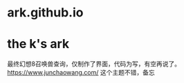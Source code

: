 # ark.github.io
# the k's ark
最终幻想8召唤兽查询，仅制作了界面，代码为写，有空再说了。
https://www.junchaowang.com/  这个主题不错，备忘
